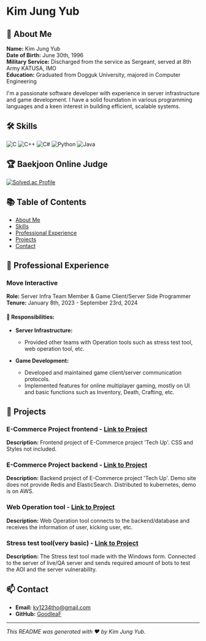 # Kim Jung Yub

## 👋 About Me

**Name:** Kim Jung Yub  
**Date of Birth:** June 30th, 1996  
**Military Service:** Discharged from the service as Sergeant, served at 8th Army KATUSA, IMO  
**Education:** Graduated from Dogguk University, majored in Computer Engineering

I'm a passionate software developer with experience in server infrastructure and game development. I have a solid foundation in various programming languages and a keen interest in building efficient, scalable systems.

## 🛠️ Skills

![C](https://img.shields.io/badge/-C-A8B9CC?style=flat&logo=c&logoColor=white)
![C++](https://img.shields.io/badge/-C++-00599C?style=flat&logo=c%2B%2B&logoColor=white)
![C#](https://img.shields.io/badge/-C%23-239120?style=flat&logo=c-sharp&logoColor=white)
![Python](https://img.shields.io/badge/-Python-3776AB?style=flat&logo=python&logoColor=white)
![Java](https://img.shields.io/badge/-Java-007396?style=flat&logo=java&logoColor=white)

## 🏆 Baekjoon Online Judge

[![Solved.ac Profile](http://mazassumnida.wtf/api/v2/generate_badge?boj=goodleaf96)](https://solved.ac/goodleaf96)

## 📚 Table of Contents
- [About Me](#-about-me)
- [Skills](#-skills)
- [Professional Experience](#-professional-experience)
- [Projects](#-projects)
- [Contact](#-contact)

## 💼 Professional Experience

### Move Interactive
**Role:** Server Infra Team Member & Game Client/Server Side Programmer  
**Tenure:** January 8th, 2023 - September 23rd, 2024

#### 🚀 Responsibilities:
- **Server Infrastructure:**
  - Provided other teams with Operation tools such as stress test tool, web operation tool, etc.
  
- **Game Development:**
  - Developed and maintained game client/server communication protocols.
  - Implemented features for online multiplayer gaming, mostly on UI and basic functions such as Inventory, Death, Crafting, etc.

## 🌟 Projects

### E-Commerce Project frontend - [Link to Project](https://github.com/GoodleaF/be12-fin-404Found-Tech-Up-BE )

**Description:** Frontend project of E-Commerce project 'Tech Up'. CSS and Styles not included.

### E-Commerce Project backend - [Link to Project](https://github.com/GoodleaF/be12-fin-404Found-Tech-Up-FE )

**Description:** Backend project of E-Commerce project 'Tech Up'. Demo site does not provide Redis and ElasticSearch. Distributed to kubernetes, demo is on AWS.

### Web Operation tool - [Link to Project](https://github.com/GoodleaF/frontend)

**Description:** Web Operation tool connects to the backend/database and receives the information of user, kicking user, etc.

### Stress test tool(very basic) - [Link to Project](https://github.com/GoodleaF/server-stressbot-example )

**Description:** The Stress test tool made with the Windows form. Connected to the server of live/QA server and sends required amount of bots to test the AOI and the server vulnerability.

## 📫 Contact

- **Email:** [ky1234tho@gmail.com](mailto:ky1234tho@gmail.com)
- **GitHub:** [GoodleaF](https://github.com/GoodleaF)

---

*This README was generated with ❤️ by Kim Jung Yub.*
